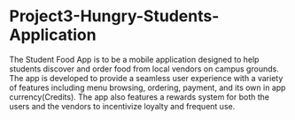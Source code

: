 # Project3-Hungry-Students-Application
The Student Food App is to be a mobile application designed to help students discover and order food from local vendors on campus grounds. The app is developed to provide a seamless user experience with a variety of features including menu browsing, ordering, payment, and its own in app currency(Credits). The app also features a rewards system for both the users and the vendors to incentivize loyalty and frequent use.
